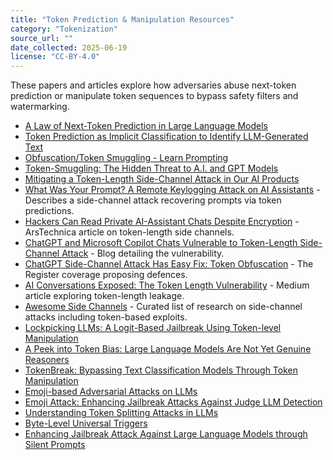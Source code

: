 ```yaml
---
title: "Token Prediction & Manipulation Resources"
category: "Tokenization"
source_url: ""
date_collected: 2025-06-19
license: "CC-BY-4.0"
---
```


These papers and articles explore how adversaries abuse next-token prediction or manipulate token sequences to bypass safety filters and watermarking.

- [A Law of Next-Token Prediction in Large Language Models](https://arxiv.org/html/2408.13442v1)
- [Token Prediction as Implicit Classification to Identify LLM-Generated Text](https://aclanthology.org/2023.emnlp-main.810/)
- [Obfuscation/Token Smuggling - Learn Prompting](https://learnprompting.org/docs/prompt_hacking/offensive_measures/obfuscation)
- [Token-Smuggling: The Hidden Threat to A.I. and GPT Models](https://hashdork.com/token-smuggling/)
- [Mitigating a Token-Length Side-Channel Attack in Our AI Products](https://blog.cloudflare.com/ai-side-channel-attack-mitigated/)
- [What Was Your Prompt? A Remote Keylogging Attack on AI Assistants](https://arxiv.org/abs/2403.09751) - Describes a side-channel attack recovering prompts via token predictions.
- [Hackers Can Read Private AI-Assistant Chats Despite Encryption](https://arstechnica.com/security/2024/03/hackers-can-read-private-ai-assistant-chats-even-though-theyre-encrypted/) - ArsTechnica article on token-length side channels.
- [ChatGPT and Microsoft Copilot Chats Vulnerable to Token-Length Side-Channel Attack](https://veruscorp.com/chatgpt-and-microsoft-copilot-chats-vulnerable-to-token-length-side-channel-attack/) - Blog detailing the vulnerability.
- [ChatGPT Side-Channel Attack Has Easy Fix: Token Obfuscation](https://www.theregister.com/2024/03/18/chatgpt_sidechannel_attack_has_easy/) - The Register coverage proposing defences.
- [AI Conversations Exposed: The Token Length Vulnerability](https://medium.com/@firefalc0n/ai-conversations-exposed-the-token-length-vulnerability-in-chatgpt-copilot-and-more-0d182973c1ee) - Medium article exploring token-length leakage.
- [Awesome Side Channels](https://github.com/dpaleka/awesome-side-channels) - Curated list of research on side-channel attacks including token-based exploits.
- [Lockpicking LLMs: A Logit-Based Jailbreak Using Token-level Manipulation](https://arxiv.org/abs/2405.13068)
- [A Peek into Token Bias: Large Language Models Are Not Yet Genuine Reasoners](https://arxiv.org/abs/2406.11050)
- [TokenBreak: Bypassing Text Classification Models Through Token Manipulation](https://arxiv.org/abs/2506.07948)
- [Emoji-based Adversarial Attacks on LLMs](https://www.semanticscholar.org/paper/5b539b4e1b9f677301ac815d41677fb4ec040f4b)
- [Emoji Attack: Enhancing Jailbreak Attacks Against Judge LLM Detection](https://openreview.net/forum?id=Q0rKYiVEZq)
- [Understanding Token Splitting Attacks in LLMs](https://www.proventra-ai.com/blog/understanding-token-splitting-attacks-llms)
- [Byte-Level Universal Triggers](https://www.techradar.com/pro/security/this-cyberattack-lets-hackers-crack-ai-models-just-by-changing-a-single-character)
- [Enhancing Jailbreak Attack Against Large Language Models through Silent Prompts](https://arxiv.org/abs/2405.20653)
